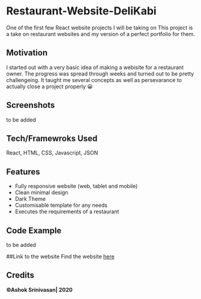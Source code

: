 # Restaurant-Website-DeliKabi
One of the first few React website projects I will be taking on
This project is a take on restaurant websites and my version of a perfect portfolio for them.

## Motivation
I started out with a very basic idea of making a webisite for a restaurant owner. The progress was spread through weeks and turned out to be pretty challengeing.
It taught me several concepts as well as persevarance to actually close a project properly 😀

## Screenshots
to be added

## Tech/Framewroks Used
React, HTML, CSS, Javascript, JSON

## Features
* Fully responsive website (web, tablet and mobile)
* Clean minimal design
* Dark Theme
* Customisable template for any needs
* Executes the requirements of a restaurant

## Code Example
to be added

##Link to the website
Find the website [here](https://exoticdelikabi.herokuapp.com/home)

## Credits
**©Ashok Srinivasan| 2020**
